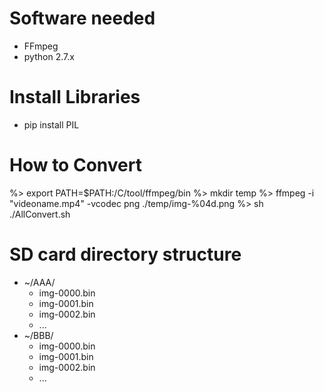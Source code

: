 # Software needed
* FFmpeg
* python 2.7.x

# Install Libraries
* pip install PIL

# How to Convert
%> export PATH=$PATH:/C/tool/ffmpeg/bin
%> mkdir temp
%> ffmpeg -i "videoname.mp4" -vcodec png ./temp/img-%04d.png
%> sh ./AllConvert.sh


# SD card directory structure
* ~/AAA/
	* img-0000.bin
	* img-0001.bin
	* img-0002.bin
	* ...
* ~/BBB/
	* img-0000.bin
	* img-0001.bin
	* img-0002.bin
	* ...